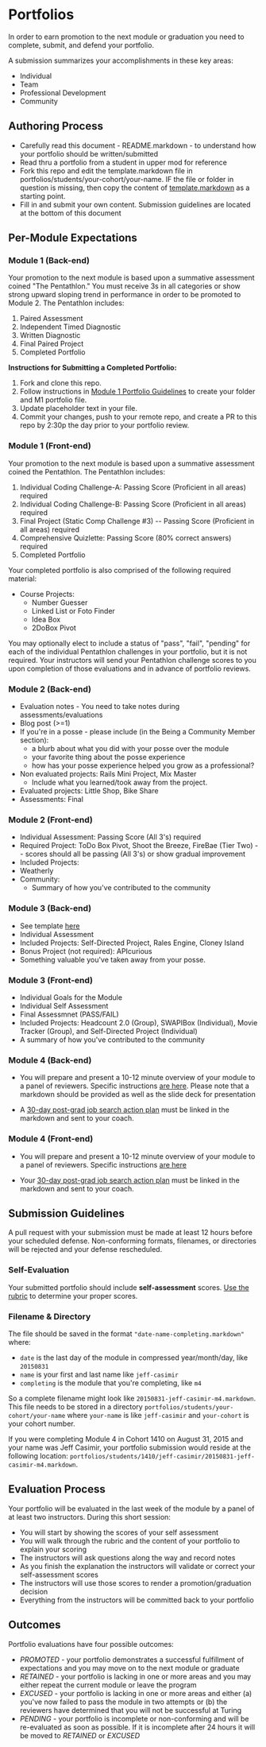 # Portfolios

In order to earn promotion to the next module or graduation you need to complete,
submit, and defend your portfolio.

A submission summarizes your accomplishments in these key areas:

* Individual
* Team
* Professional Development
* Community

## Authoring Process

* Carefully read this document - README.markdown - to understand how your portfolio should be written/submitted
* Read thru a portfolio from a student in upper mod for reference
* Fork this repo and edit the template.markdown file in portfolios/students/your-cohort/your-name. IF the file or folder in question is missing, then copy the content of [template.markdown](https://github.com/turingschool/portfolios/blob/master/template.markdown) as a starting point.
* Fill in and submit your own content. Submission guidelines are located at the bottom of this document


## Per-Module Expectations

### Module 1 (Back-end)

Your promotion to the next module is based upon a summative assessment coined "The Pentathlon." You must receive 3s in all categories or show strong upward sloping trend in performance in order to be promoted to Module 2. The Pentathlon includes:

  1. Paired Assessment
  2. Independent Timed Diagnostic
  3. Written Diagnostic
  4. Final Paired Project
  5. Completed Portfolio

**Instructions for Submitting a Completed Portfolio:**
  1. Fork and clone this repo.
  2. Follow instructions in [Module 1 Portfolio Guidelines](http://backend.turing.io/module1/portfolios) to create your folder and M1 portfolio file.
  4. Update placeholder text in your file.
  5. Commit your changes, push to your remote repo, and create a PR to this repo by 2:30p the day prior to your portfolio review.

### Module 1 (Front-end)

Your promotion to the next module is based upon a summative assessment coined the Pentathlon. The Pentathlon includes:
  1. Individual Coding Challenge-A: Passing Score (Proficient in all areas) required
  2. Individual Coding Challenge-B: Passing Score (Proficient in all areas) required
  3. Final Project (Static Comp Challenge #3) -- Passing Score (Proficient in all areas) required
  4. Comprehensive Quizlette: Passing Score (80% correct answers) required
  5. Completed Portfolio

Your completed portfolio is also comprised of the following required material:

* Course Projects:
  * Number Guesser
  * Linked List or Foto Finder
  * Idea Box
  * 2DoBox Pivot

You may optionally elect to include a status of "pass", "fail", "pending" for each of the individual Pentathlon challenges in your portfolio, but it is not required. Your instructors will send your Pentathlon challenge scores to you upon completion of those evaluations and in advance of portfolio reviews.

### Module 2 (Back-end)

* Evaluation notes - You need to take notes during assessments/evaluations
* Blog post (>=1)
* If you're in a posse - please include (in the Being a Community Member section):
  * a blurb about what you did with your posse over the module
  * your favorite thing about the posse experience
  * how has your posse experience helped you grow as a professional?
* Non evaluated projects: Rails Mini Project, Mix Master
  * Include what you learned/took away from the project.
* Evaluated projects: Little Shop, Bike Share
* Assessments: Final

### Module 2 (Front-end)

* Individual Assessment: Passing Score (All 3's) required
* Required Project: ToDo Box Pivot, Shoot the Breeze, FireBae (Tier Two) -- scores should all be passing (All 3's) or show gradual improvement
* Included Projects:
 * Weatherly
* Community:
  * Summary of how you've contributed to the community


### Module 3 (Back-end)
* See template [here](https://github.com/turingschool/portfolios/blob/master/BEM3_template.md)
* Individual Assessment
* Included Projects: Self-Directed Project, Rales Engine, Cloney Island
* Bonus Project (not required): APIcurious
* Something valuable you've taken away from your posse.

### Module 3 (Front-end)

* Individual Goals for the Module
* Individual Self Assessment 
* Final Assessmnet (PASS/FAIL)
* Included Projects: Headcount 2.0 (Group), SWAPIBox (Individual), Movie Tracker (Group), and Self-Directed Project (Individual)
* A summary of how you've contributed to the community

### Module 4 (Back-end)

* You will prepare and present a 10-12 minute overview of your module to a panel of reviewers. Specific instructions [are here](https://gist.github.com/LouisaBarrett/03aa5567937943ca274437205bc35271). Please note that a markdown should be provided as well as the slide deck for presentation

* A [30-day post-grad job search action plan](https://github.com/turingschool/career-development-curriculum/blob/master/module_four/post_grad_plan.md) must be linked in the markdown and sent to your coach.

### Module 4 (Front-end)

* You will prepare and present a 10-12 minute overview of your module to a panel of reviewers. Specific instructions [are here](https://gist.github.com/LouisaBarrett/03aa5567937943ca274437205bc35271)

* Your [30-day post-grad job search action plan](https://github.com/turingschool/career-development-curriculum/blob/master/module_four/post_grad_plan.md) must be linked in the markdown and sent to your coach.

## Submission Guidelines

A pull request with your submission must be made at least 12 hours before your
scheduled defense. Non-conforming formats, filenames, or directories will be
rejected and your defense rescheduled.

### Self-Evaluation

Your submitted portfolio should include **self-assessment** scores. [Use the rubric](https://github.com/turingschool/portfolios/blob/master/rubric.markdown) to determine your proper scores.

### Filename & Directory

The file should be
saved in the format `"date-name-completing.markdown"` where:

* `date` is the last day of the module in compressed year/month/day, like `20150831`
* `name` is your first and last name like `jeff-casimir`
* `completing` is the module that you're completing, like `m4`

So a complete filename might look like `20150831-jeff-casimir-m4.markdown`. This
file needs to be stored in a directory `portfolios/students/your-cohort/your-name` where
`your-name` is like `jeff-casimir` and `your-cohort` is your cohort number.

If you were completing Module 4 in Cohort 1410 on August 31, 2015 and your name was Jeff Casimir, your portfolio submission would reside at the following location: `portfolios/students/1410/jeff-casimir/20150831-jeff-casimir-m4.markdown`.

## Evaluation Process

Your portfolio will be evaluated in the last week of the module by a panel of
at least two instructors. During this short session:

* You will start by showing the scores of your self assessment
* You will walk through the rubric and the content of your portfolio to explain
your scoring
* The instructors will ask questions along the way and record notes
* As you finish the explanation the instructors will validate or correct your
self-assessment scores
* The instructors will use those scores to render a promotion/graduation decision
* Everything from the instructors will be committed back to your portfolio

## Outcomes

Portfolio evaluations have four possible outcomes:

* *PROMOTED* - your portfolio demonstrates a successful fulfillment of expectations
and you may move on to the next module or graduate
* *RETAINED* - your portfolio is lacking in one or more areas and you may either
repeat the current module or leave the program
* *EXCUSED* - your portfolio is lacking in one or more areas and either (a) you've
now failed to pass the module in two attempts or (b) the reviewers have determined
that you will not be successful at Turing
* *PENDING* - your portfolio is incomplete or non-conforming and will be re-evaluated
as soon as possible. If it is incomplete after 24 hours it will be moved to *RETAINED* or *EXCUSED*
